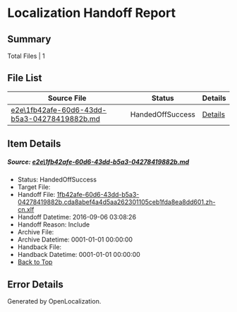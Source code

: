 # <a name='report-top'></a> Localization Handoff Report

## Summary
 Total Files | 1

## File List
 Source File | Status | Details 
 ----------- | ------ | ------- 
 [e2e\1fb42afe-60d6-43dd-b5a3-04278419882b.md](https://github.com/OpenLocalizationTestOrg/ol-test0/blob/7e2aea1e56209b530aacabd5ecfcf67e5051483d/e2e/1fb42afe-60d6-43dd-b5a3-04278419882b.md) | HandedOffSuccess | [Details](#d49212fcec06834cedff8e5e0747fb4bafcbe00a1)

## Item Details
##### <a name='d49212fcec06834cedff8e5e0747fb4bafcbe00a1'></a> Source: [e2e\1fb42afe-60d6-43dd-b5a3-04278419882b.md](https://github.com/OpenLocalizationTestOrg/ol-test0/blob/7e2aea1e56209b530aacabd5ecfcf67e5051483d/e2e/1fb42afe-60d6-43dd-b5a3-04278419882b.md)
* Status: HandedOffSuccess
* Target File: 
* Handoff File: [1fb42afe-60d6-43dd-b5a3-04278419882b.cda8abef4a4d5aa262301105ceb1fda8ea8dd601.zh-cn.xlf](https://github.com/OpenLocalizationTestOrg/ol-test0-handoff/blob/a9c86d801dc15a6fb6901d622e6a3699287c26f9/ol-handoff/OpenLocalizationTestOrg/ol-test0-zhcn/ci/ht/1fb42afe-60d6-43dd-b5a3-04278419882b.cda8abef4a4d5aa262301105ceb1fda8ea8dd601.zh-cn.xlf)
* Handoff Datetime: 2016-09-06 03:08:26
* Handoff Reason: Include
* Archive File: 
* Archive Datetime: 0001-01-01 00:00:00
* Handback File: 
* Handback Datetime: 0001-01-01 00:00:00
* [Back to Top](#report-top)


## Error Details

Generated by OpenLocalization.
